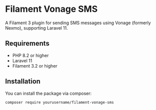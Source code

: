 # Filament Vonage SMS

A Filament 3 plugin for sending SMS messages using Vonage (formerly Nexmo), supporting Laravel 11.

## Requirements

- PHP 8.2 or higher
- Laravel 11
- Filament 3.2 or higher

## Installation

You can install the package via composer:

```bash
composer require yourusername/filament-vonage-sms

